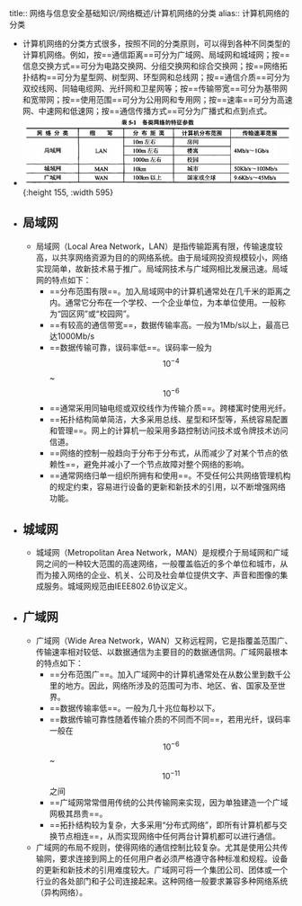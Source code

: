 title:: 网络与信息安全基础知识/网络概述/计算机网络的分类
alias:: 计算机网络的分类

- 计算机网络的分类方式很多，按照不同的分类原则，可以得到各种不同类型的计算机网络。例如，按==通信距离==可分为广域网、局域网和城域网；按==信息交换方式==可分为电路交换网、分组交换网和综合交换网；按==网络拓扑结构==可分为星型网、树型网、环型网和总线网；按==通信介质==可分为双绞线网、同轴电缆网、光纤网和卫星网等；按==传输带宽==可分为基带网和宽带网；按==使用范围==可分为公用网和专用网；按==速率==可分为高速网、中速网和低速网；按==通信传播方式==可分为广播式和点到点式。
- ![image.png](../assets/image_1649132747270_0.png){:height 155, :width 595}
- ## 局域网
	- 局域网（Local Area Network，LAN）是指传输距离有限，传输速度较高，以共享网络资源为目的的网络系统。由于局域网投资规模较小，网络实现简单，故新技术易于推广。局域网技术与广域网相比发展迅速。局域网的特点如下：
		- ==分布范围有限==。加入局域网中的计算机通常处在几千米的距离之内。通常它分布在一个学校、一个企业单位，为本单位使用。一般称为“园区网”或“校园网”。
		- ==有较高的通信带宽==，数据传输率高。一般为1Mb/s以上，最高已达1000Mb/s
		- ==数据传输可靠，误码率低==。误码率一般为$$10^{-4}$$ ~ $$10^{-6}$$
		- ==通常采用同轴电缆或双绞线作为传输介质==。跨楼寓时使用光纤。
		- ==拓扑结构简单简洁，大多采用总线、星型和环型等，系统容易配置和管理==。网上的计算机一般采用多路控制访问技术或令牌技术访问信道。
		- ==网络的控制一般趋向于分布于分布式，从而减少了对某个节点的依赖性==，避免并减小了一个节点故障对整个网络的影响。
		- ==通常网络归单一组织所拥有和使用==。不受任何公共网络管理机构的规定约束，容易进行设备的更新和新技术的引用，以不断增强网络功能。
- ## 城域网
	- 城域网（Metropolitan Area Network，MAN）是规模介于局域网和广域网之间的一种较大范围的高速网络，一般覆盖临近的多个单位和城市，从而为接入网络的企业、机关、公司及社会单位提供文字、声音和图像的集成服务。城域网规范由IEEE802.6协议定义。
- ## 广域网
	- 广域网（Wide Area Network，WAN）又称远程网，它是指覆盖范围广、传输速率相对较低、以数据通信为主要目的的数据通信网。广域网最根本的特点如下：
		- ==分布范围广==。加入广域网中的计算机通常处在从数公里到数千公里的地方。因此，网络所涉及的范围可为市、地区、省、国家及至世界。
		- ==数据传输率低==。一般为几十兆位每秒以下。
		- ==数据传输可靠性随着传输介质的不同而不同==，若用光纤，误码率一般在 $$10^{-6}$$ ~ $$10^{-11}$$ 之间
		- ==广域网常常借用传统的公共传输网来实现，因为单独建造一个广域网极其昂贵==。
		- ==拓扑结构较为复杂，大多采用“分布式网络”，即所有计算机都与交换节点相连==，从而实现网络中任何两台计算机都可以进行通信。
	- 广域网的布局不规则，使得网络的通信控制比较复杂。尤其是使用公共传输网，要求连接到网上的任何用户者必须严格遵守各种标准和规程。设备的更新和新技术的引用难度较大。广域网可将一个集团公司、团体或一个行业的各处部门和子公司连接起来。这种网络一般要求兼容多种网络系统（异构网络）。